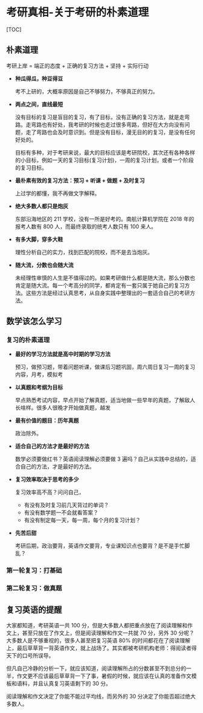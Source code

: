 # 考研真相-关于考研的朴素道理

[TOC]

## 朴素道理

考研上岸 = 端正的态度 + 正确的复习方法 + 坚持 + 实际行动

* **种瓜得瓜，种豆得豆**

  考不上研的，大概率原因是自己不够努力，不够真正的努力。

* **两点之间，直线最短**

  没有目标的复习是盲目的复习，有了目标，没有正确的复习方法，就是走弯路。走弯路也有好处，我考研的时候也走过很多弯路，但好在大方向没有问题，走了弯路也会及时意识到。但是没有目标，漫无目的的复习，是没有任何好处的。

  目标有多种，对于考研来说，最大的目标应该是考研院校，其次还有各种各样的小目标，例如一天的复习目标(复习计划)，一周的复习计划，或者一个阶段的复习目标。

* **最朴素有效的复习方法：预习 + 听课 + 做题 + 及时复习**

  上过学的都懂，我不再做文字解释。

* **绝大多数人都只是炮灰**

  东部沿海地区的 211 学校，没有一所是好考的。南航计算机学院在 2018 年的报考人数有 800 人，而最终录取的统考人数只有 100 来人。

* **有多大脚，穿多大鞋**

  理性分析自己的实力，找到匹配的院校，而不是去当炮灰。

* **随大流，分数也会随大流**

  未经理性审慎的人生是不值得过的。如果考研做什么都是随大流，那么分数也肯定是随大流。每一个考高分的同学，都肯定有一套只属于她自己的复习方法。这些方法是经过认真思考，从自身实践中整理出的一套适合自己的考研方法。



## 数学该怎么学习

### 复习的朴素道理

* **最好的学习方法就是高中时期的学习方法**

  预习，做预习题，带着问题听课，做课后习题巩固，周六周日复习一周的复习内容，月考，模拟考

* **以真题和考纲为目标**

  早点熟悉考试内容，早点开始了解真题，适当地做一些早年的真题，了解敌人长啥样。很多人很晚才开始做真题，越发

* **最有价值的题目：历年真题**

  政治除外。

* **适合自己的方法才是最好的方法**

  数学必须要做红书？英语阅读理解必须要做 3 遍吗？自己从实践中总结的，适合自己的方法，才是最好的方法。

* **复习效率取决于思考的多少**

  复习效率高不高？问问自己，

  * 有没有及时复习前几天背过的单词？
  * 有没有数学题一不会就看答案？
  * 有没有制定每一天，每一周，每个月的复习计划？

* **先苦后甜**

  考研后期，政治要背，英语作文要背，专业课知识点也要背？是不是手忙脚乱？

### 第一轮复习：打基础



### 第二轮复习：做真题



## 复习英语的提醒

大家都知道，考研英语一共 100 分，但是大多数人都把重点放在了阅读理解和作文上，甚至只放在了作文上，但是阅读理解和作文一共就 70 分，另外 30 分呢？大多数人是不够重视的，很多人甚至把复习英语 80% 的时间都花在了阅读理解上，最后草草背一背英语作文，就上战场了。其实都被考研机构老师：得阅读者得天下的口号所误导。

但凡自己冷静的分析一下，就应该知道，阅读理解所占的分数甚至不到总分的一半，作文更不应该最后草草背一下了事，暑假的时候，就应该在认真的准备作文模板和语料，并且认真复习英语剩下的 30 分。

阅读理解和作文决定了你能不能过平均线，而另外的 30 分决定了你能否超过绝大多数人。

